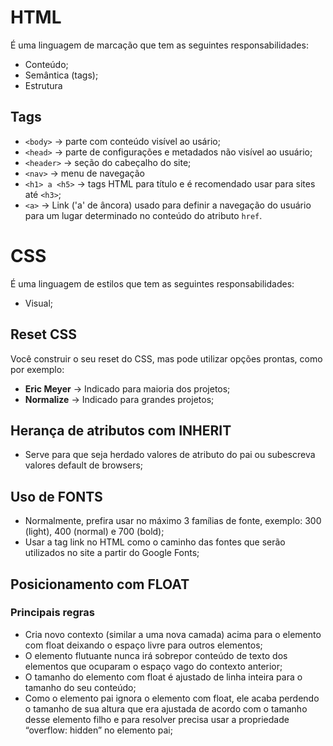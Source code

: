 # HTML

É uma linguagem de marcação que tem as seguintes responsabilidades:
- Conteúdo;
- Semântica (tags);
- Estrutura

## Tags
- `<body>` &rarr; parte com conteúdo visível ao usário;
- `<head>` &rarr; parte de configurações e metadados não visível ao usuário;
- `<header>` &rarr; seção do cabeçalho do site;
- `<nav>` &rarr; menu de navegação
- `<h1> a <h5>` &rarr; tags HTML para título e é recomendado usar para sites até `<h3>`;
- `<a>` &rarr; Link ('a' de âncora) usado para definir a navegação do usuário para um lugar determinado no conteúdo do atributo `href`.

# CSS

É uma linguagem de estilos que tem as seguintes responsabilidades:
- Visual;


## Reset CSS
Você construir o seu reset do CSS, mas pode utilizar opções prontas, como por exemplo:
- **Eric Meyer** &rarr; Indicado para maioria dos projetos;  
- **Normalize** &rarr; Indicado para grandes projetos;

## Herança de atributos com INHERIT
- Serve para que seja herdado valores de atributo do pai ou subescreva valores default de browsers;

## Uso de FONTS
- Normalmente, prefira usar no máximo 3 famílias de fonte, exemplo: 300 (light), 400 (normal) e 700 (bold);
- Usar a tag link no HTML como o caminho das fontes que serão utilizados no site a partir do Google Fonts;

## Posicionamento com FLOAT
### Principais regras
- Cria novo contexto (similar a uma nova camada) acima para o elemento com float deixando o espaço livre para outros elementos;
- O elemento flutuante nunca irá sobrepor conteúdo de texto dos elementos que ocuparam o espaço vago do contexto anterior;
- O tamanho do elemento com float é ajustado de linha inteira para o tamanho do seu conteúdo;
- Como o elemento pai ignora o elemento com float, ele acaba perdendo o tamanho de sua altura que era ajustada de acordo com o tamanho desse elemento filho e para resolver precisa usar a propriedade “overflow: hidden” no elemento pai;